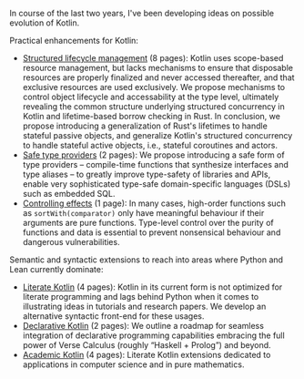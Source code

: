 In course of the last two years, I've been developing ideas on possible evolution of Kotlin.

Practical enhancements for Kotlin:
- [Structured lifecycle management](kotlin_objects.pdf) (8 pages): Kotlin uses scope-based resource management, but lacks mechanisms to ensure that disposable resources are properly finalized and never accessed thereafter, and that exclusive resources are used exclusively. We propose mechanisms to control object lifecycle and accessability at the type level, ultimately revealing the common structure underlying structured concurrency in Kotlin and lifetime-based borrow checking in Rust. In conclusion, we propose introducing a generalization of Rust's lifetimes to handle stateful passive objects, and generalize Kotlin's structured concurrency to handle stateful active objects, i.e., stateful coroutines and actors.
- [Safe type providers](kotlin_meta.pdf) (2 pages): We propose introducing a safe form of type providers – compile-time functions that synthesize interfaces and type aliases – to greatly improve type-safety of libraries and APIs, enable very sophisticated type-safe domain-specific languages (DSLs) such as embedded SQL.
- [Controlling effects](kotlin_purity.pdf) (1 page): In many cases, high-order functions such as `sortWith(comparator)` only have meaningful behaviour if their arguments are pure functions. Type-level control over the purity of functions and data is essential to prevent nonsensical behaviour and dangerous vulnerabilities.

Semantic and syntactic extensions to reach into areas where Python and Lean currently dominate:
- [Literate Kotlin](kotlin_literate.pdf) (4 pages): Kotlin in its current form is not optimized for literate programming and lags behind Python when it comes to illustrating ideas in tutorials and research papers. We develop an alternative syntactic front-end for these usages.
- [Declarative Kotlin](kotlin_declarative.pdf) (2 pages): We outline a roadmap for seamless integration of declarative programming capabilities embracing the full power of Verse Calculus (roughly “Haskell + Prolog”) and beyond.
- [Academic Kotlin](kotlin_academic.pdf) (4 pages): Literate Kotlin extensions dedicated to applications in computer science and in pure mathematics.
